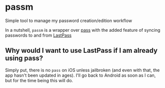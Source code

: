 # passm

Simple tool to manage my password creation/edition workflow

In a nutshell, `passm` is a wrapper over
[pass](http://passwordstore.org) with the added feature of syncing
passwords to and from [LastPass](https://lastpass.com)

## Why would I want to use LastPass if I am already using pass?

Simply put, there is no `pass` on iOS unless jailbroken (and even
with that, the app hasn't been updated in ages). I'll go back to
Android as soon as I can, but for the time being this will do.
